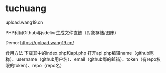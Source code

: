 # tuchuang
upload.wang19.cn

PHP利用Github与jsdelivr生成文件直链（对象存储/图床）

Demo: https://upload.wang19.cn/

食用方法
下载其中的index.php和api.php
打开api.php编辑name（github昵称）、username（github用户名）、email（github绑的邮箱）、token（有repo权限的token）、repo（repo名）
